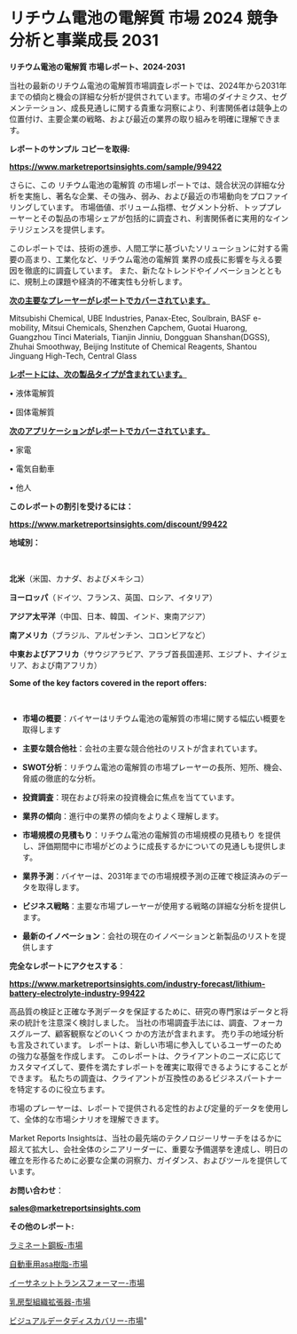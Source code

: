 # リチウム電池の電解質 市場 2024 競争分析と事業成長 2031

<strong>リチウム電池の電解質 市場レポート、2024-2031</strong>

当社の最新のリチウム電池の電解質市場調査レポートでは、2024年から2031年までの傾向と機会の詳細な分析が提供されています。市場のダイナミクス、セグメンテーション、成長見通しに関する貴重な洞察により、利害関係者は競争上の位置付け、主要企業の戦略、および最近の業界の取り組みを明確に理解できます。



<strong>レポートのサンプル コピーを取得:</strong> <a href=https://www.marketreportsinsights.com/sample/99422>

<strong><u>https://www.marketreportsinsights.com/sample/99422</u></strong></a>

さらに、この リチウム電池の電解質 の市場レポートでは、競合状況の詳細な分析を実施し、著名な企業、その強み、弱み、および最近の市場動向をプロファイリングしています。 市場価値、ボリューム指標、セグメント分析、トッププレーヤーとその製品の市場シェアが包括的に調査され、利害関係者に実用的なインテリジェンスを提供します。

このレポートでは、技術の進歩、人間工学に基づいたソリューションに対する需要の高まり、工業化など、リチウム電池の電解質 業界の成長に影響を与える要因を徹底的に調査しています。 また、新たなトレンドやイノベーションとともに、規制上の課題や経済的不確実性も分析します。



<strong><u>次の主要なプレーヤーがレポートでカバーされています。</u></strong>

Mitsubishi Chemical, UBE Industries, Panax-Etec, Soulbrain, BASF e-mobility, Mitsui Chemicals, Shenzhen Capchem, Guotai Huarong, Guangzhou Tinci Materials, Tianjin Jinniu, Dongguan Shanshan(DGSS), Zhuhai Smoothway, Beijing Institute of Chemical Reagents, Shantou Jinguang High-Tech, Central Glass



<strong><u><b>レポートには、次の製品タイプが含まれています。</b></u></strong>

• 液体電解質

• 固体電解質



<strong><u><b>次のアプリケーションがレポートでカバーされています。</b></u></strong>

• 家電

• 電気自動車

• 他人



<strong><b>このレポートの割引を受けるには：</b></strong>

<a href=https://www.marketreportsinsights.com/discount/99422>

<strong><u>https://www.marketreportsinsights.com/discount/99422</u></strong></a>



<strong>地域別：</strong>

<strong> </strong>



<strong>北米</strong>（米国、カナダ、およびメキシコ）



<strong>ヨーロッパ</strong>（ドイツ、フランス、英国、ロシア、イタリア）



<strong>アジア太平洋</strong>（中国、日本、韓国、インド、東南アジア）



<strong>南アメリカ</strong>（ブラジル、アルゼンチン、コロンビアなど）



<strong>中東およびアフリカ</strong>（サウジアラビア、アラブ首長国連邦、エジプト、ナイジェリア、および南アフリカ）



<strong>Some of the key factors covered in the report offers:</strong>

<strong> </strong>
<ul>
  <li>

<strong>市場の概要</strong>：バイヤーはリチウム電池の電解質の市場に関する幅広い概要を取得します</li>
  <li>

<strong>主要な競合他社</strong>：会社の主要な競合他社のリストが含まれています。</li>
  <li>

<strong>SWOT分析</strong>：リチウム電池の電解質の市場プレーヤーの長所、短所、機会、脅威の徹底的な分析。</li>
  <li>

<strong>投資調査</strong>：現在および将来の投資機会に焦点を当てています。</li>
  <li>

<strong>業界の傾向</strong>：進行中の業界の傾向をよりよく理解します。</li>
  <li>

<strong>市場規模の見積もり</strong>：リチウム電池の電解質の市場規模の見積もり を提供し、評価期間中に市場がどのように成長するかについての見通しも提供します。</li>
  <li>

<strong>業界予測</strong>：バイヤーは、2031年までの市場規模予測の正確で検証済みのデータを取得します。</li>
  <li>

<strong>ビジネス戦略</strong>：主要な市場プレーヤーが使用する戦略の詳細な分析を提供します。</li>
  <li>

<strong>最新のイノベーション</strong>：会社の現在のイノベーションと新製品のリストを提供します</li>
</ul>


<strong>完全なレポートにアクセスする</strong>：

<a href=https://www.marketreportsinsights.com/industry-forecast/lithium-battery-electrolyte-industry-99422>

<strong><u>https://www.marketreportsinsights.com/industry-forecast/lithium-battery-electrolyte-industry-99422</u></strong></a>

高品質の検証と正確な予測データを保証するために、研究の専門家はデータと将来の統計を注意深く検討しました。 当社の市場調査手法には、調査、フォーカスグループ、顧客観察などのいくつ かの方法が含まれます。 売り手の地域分析も言及されています。 レポートは、新しい市場に参入しているユーザーのための強力な基盤を作成します。 このレポートは、クライアントのニーズに応じてカスタマイズして、要件を満たすレポートを確実に取得できるようにすることができます。 私たちの調査は、クライアントが互換性のあるビジネスパートナーを特定するのに役立ちます。

市場のプレーヤーは、レポートで提供される定性的および定量的データを使用して、全体的な市場シナリオを理解できます。

Market Reports Insightsは、当社の最先端のテクノロジーリサーチをはるかに超えて拡大し、会社全体のシニアリーダーに、重要な予備選挙を達成し、明日の確立を形作るために必要な企業の洞察力、ガイダンス、およびツールを提供しています。



<strong><b>お問い合わせ</b></strong>：

<a href=mailto:sales@marketreportsinsights.com>

<strong><u>sales@marketreportsinsights.com</u></strong></a>



<strong>その他のレポート:</strong>

<a href=https://www.linkedin.com/pulse/ラミネート鋼板-市場-2023-最新の-cagr-および成長分析-2030-pr-news-hub-fcsef/>ラミネート鋼板-市場</a>

<a href=https://www.linkedin.com/pulse/自動車用asa樹脂-市場-2030-年までの需要に焦点を当てた-2023-laxyf/>自動車用asa樹脂-市場</a>

<a href=https://www.linkedin.com/pulse/イーサネットトランスフォーマー-市場-2023-収益と成長ドライバー-2030-ptijf/>イーサネットトランスフォーマー-市場</a>

<a href=https://www.linkedin.com/pulse/乳房型組織拡張器-市場-2023-総利益と主要ベンダー-2030-trend-tracking-toolbox-24-analysis-acqyf/>乳房型組織拡張器-市場</a>

<a href=https://www.linkedin.com/pulse/ビジュアルデータディスカバリー-市場-2023-年のダイナミクスとビジネストレンド-lgtcf/>ビジュアルデータディスカバリー-市場</a>"
